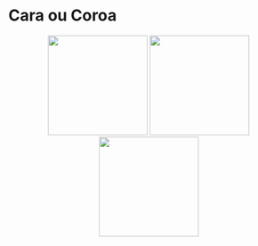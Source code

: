 # Cara ou Coroa 

<div align="center">
<img src="https://github.com/nicolas-tavares/cara_ou_coroa/assets/138027100/b5d00fa1-3ba1-4381-b0c2-ad7ef8ed2ced" width="179px" />
<img src="https://github.com/nicolas-tavares/cara_ou_coroa/assets/138027100/702fd0e4-70ec-4e59-ae52-a02c9fbc4c73" width="179px" />   
<img src="https://github.com/nicolas-tavares/cara_ou_coroa/assets/138027100/eaed8327-77cb-4085-8752-7aae16caa42d" width="179px" />   

</div> 
